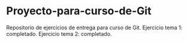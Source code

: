 # Proyecto-para-curso-de-Git

Repositorio de ejercicios de entrega para curso de Git. 
Ejercicio tema 1: completado. 
Ejercicio tema 2: completado. 
